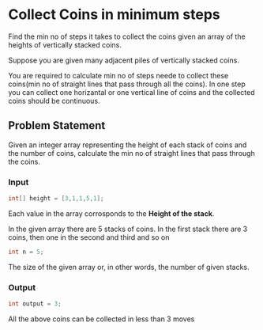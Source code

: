# Collect Coins in minimum steps

Find the min no of steps it takes to collect the coins given an array of the heights of vertically stacked coins.

Suppose you are given many adjacent piles of vertically stacked coins.

You are required to calculate min no of steps neede to collect these coins(min no of straight lines that pass through all the coins). In one step you can collect one horizantal or one vertical line of coins and the collected coins should be continuous. 

## Problem Statement

Given an integer array representing the height of each stack of coins and the number of coins, calculate the min no of straight lines that pass through the coins.

### Input

```java
int[] height = [3,1,1,5,1];
```
Each value in the array corrosponds to the **Height of the stack**.

In the given array there are 5 stacks of coins. In the first stack there are 3 coins, then one in the second and third and so on 

```java
int n = 5;
```

The size of the given array or, in other words, the number of given stacks.

### Output

```java
int output = 3;
```
All the above coins can be collected in less than 3 moves
